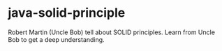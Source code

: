 # java-solid-principle
Robert Martin (Uncle Bob) tell about SOLID principles.
Learn from Uncle Bob to get a deep understanding.
